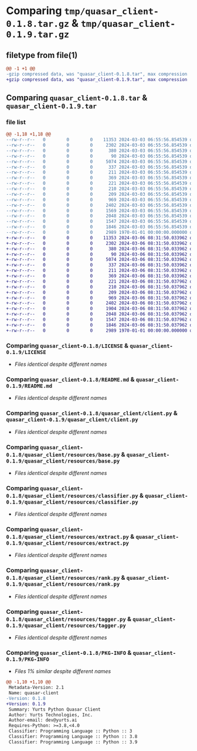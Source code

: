 # Comparing `tmp/quasar_client-0.1.8.tar.gz` & `tmp/quasar_client-0.1.9.tar.gz`

## filetype from file(1)

```diff
@@ -1 +1 @@
-gzip compressed data, was "quasar_client-0.1.8.tar", max compression
+gzip compressed data, was "quasar_client-0.1.9.tar", max compression
```

## Comparing `quasar_client-0.1.8.tar` & `quasar_client-0.1.9.tar`

### file list

```diff
@@ -1,18 +1,18 @@
--rw-r--r--   0        0        0    11353 2024-03-03 06:55:56.854539 quasar_client-0.1.8/LICENSE
--rw-r--r--   0        0        0     2302 2024-03-03 06:55:56.854539 quasar_client-0.1.8/README.md
--rw-r--r--   0        0        0      380 2024-03-03 06:55:56.854539 quasar_client-0.1.8/pyproject.toml
--rw-r--r--   0        0        0       90 2024-03-03 06:55:56.854539 quasar_client-0.1.8/quasar_client/__init__.py
--rw-r--r--   0        0        0     5074 2024-03-03 06:55:56.854539 quasar_client-0.1.8/quasar_client/client.py
--rw-r--r--   0        0        0      337 2024-03-03 06:55:56.854539 quasar_client-0.1.8/quasar_client/dataclasses/classify.py
--rw-r--r--   0        0        0      211 2024-03-03 06:55:56.854539 quasar_client-0.1.8/quasar_client/dataclasses/embed.py
--rw-r--r--   0        0        0      369 2024-03-03 06:55:56.854539 quasar_client-0.1.8/quasar_client/dataclasses/extract.py
--rw-r--r--   0        0        0      221 2024-03-03 06:55:56.854539 quasar_client-0.1.8/quasar_client/dataclasses/models.py
--rw-r--r--   0        0        0      210 2024-03-03 06:55:56.854539 quasar_client-0.1.8/quasar_client/dataclasses/rank.py
--rw-r--r--   0        0        0      209 2024-03-03 06:55:56.854539 quasar_client-0.1.8/quasar_client/dataclasses/tag.py
--rw-r--r--   0        0        0      969 2024-03-03 06:55:56.854539 quasar_client-0.1.8/quasar_client/resources/base.py
--rw-r--r--   0        0        0     2402 2024-03-03 06:55:56.854539 quasar_client-0.1.8/quasar_client/resources/classifier.py
--rw-r--r--   0        0        0     1569 2024-03-03 06:55:56.854539 quasar_client-0.1.8/quasar_client/resources/embed.py
--rw-r--r--   0        0        0     2048 2024-03-03 06:55:56.854539 quasar_client-0.1.8/quasar_client/resources/extract.py
--rw-r--r--   0        0        0     1547 2024-03-03 06:55:56.854539 quasar_client-0.1.8/quasar_client/resources/rank.py
--rw-r--r--   0        0        0     1846 2024-03-03 06:55:56.854539 quasar_client-0.1.8/quasar_client/resources/tagger.py
--rw-r--r--   0        0        0     2989 1970-01-01 00:00:00.000000 quasar_client-0.1.8/PKG-INFO
+-rw-r--r--   0        0        0    11353 2024-03-06 08:31:50.033962 quasar_client-0.1.9/LICENSE
+-rw-r--r--   0        0        0     2302 2024-03-06 08:31:50.033962 quasar_client-0.1.9/README.md
+-rw-r--r--   0        0        0      380 2024-03-06 08:31:50.033962 quasar_client-0.1.9/pyproject.toml
+-rw-r--r--   0        0        0       90 2024-03-06 08:31:50.033962 quasar_client-0.1.9/quasar_client/__init__.py
+-rw-r--r--   0        0        0     5074 2024-03-06 08:31:50.033962 quasar_client-0.1.9/quasar_client/client.py
+-rw-r--r--   0        0        0      337 2024-03-06 08:31:50.033962 quasar_client-0.1.9/quasar_client/dataclasses/classify.py
+-rw-r--r--   0        0        0      211 2024-03-06 08:31:50.033962 quasar_client-0.1.9/quasar_client/dataclasses/embed.py
+-rw-r--r--   0        0        0      369 2024-03-06 08:31:50.033962 quasar_client-0.1.9/quasar_client/dataclasses/extract.py
+-rw-r--r--   0        0        0      221 2024-03-06 08:31:50.037962 quasar_client-0.1.9/quasar_client/dataclasses/models.py
+-rw-r--r--   0        0        0      210 2024-03-06 08:31:50.037962 quasar_client-0.1.9/quasar_client/dataclasses/rank.py
+-rw-r--r--   0        0        0      209 2024-03-06 08:31:50.037962 quasar_client-0.1.9/quasar_client/dataclasses/tag.py
+-rw-r--r--   0        0        0      969 2024-03-06 08:31:50.037962 quasar_client-0.1.9/quasar_client/resources/base.py
+-rw-r--r--   0        0        0     2402 2024-03-06 08:31:50.037962 quasar_client-0.1.9/quasar_client/resources/classifier.py
+-rw-r--r--   0        0        0     1904 2024-03-06 08:31:50.037962 quasar_client-0.1.9/quasar_client/resources/embed.py
+-rw-r--r--   0        0        0     2048 2024-03-06 08:31:50.037962 quasar_client-0.1.9/quasar_client/resources/extract.py
+-rw-r--r--   0        0        0     1547 2024-03-06 08:31:50.037962 quasar_client-0.1.9/quasar_client/resources/rank.py
+-rw-r--r--   0        0        0     1846 2024-03-06 08:31:50.037962 quasar_client-0.1.9/quasar_client/resources/tagger.py
+-rw-r--r--   0        0        0     2989 1970-01-01 00:00:00.000000 quasar_client-0.1.9/PKG-INFO
```

### Comparing `quasar_client-0.1.8/LICENSE` & `quasar_client-0.1.9/LICENSE`

 * *Files identical despite different names*

### Comparing `quasar_client-0.1.8/README.md` & `quasar_client-0.1.9/README.md`

 * *Files identical despite different names*

### Comparing `quasar_client-0.1.8/quasar_client/client.py` & `quasar_client-0.1.9/quasar_client/client.py`

 * *Files identical despite different names*

### Comparing `quasar_client-0.1.8/quasar_client/resources/base.py` & `quasar_client-0.1.9/quasar_client/resources/base.py`

 * *Files identical despite different names*

### Comparing `quasar_client-0.1.8/quasar_client/resources/classifier.py` & `quasar_client-0.1.9/quasar_client/resources/classifier.py`

 * *Files identical despite different names*

### Comparing `quasar_client-0.1.8/quasar_client/resources/extract.py` & `quasar_client-0.1.9/quasar_client/resources/extract.py`

 * *Files identical despite different names*

### Comparing `quasar_client-0.1.8/quasar_client/resources/rank.py` & `quasar_client-0.1.9/quasar_client/resources/rank.py`

 * *Files identical despite different names*

### Comparing `quasar_client-0.1.8/quasar_client/resources/tagger.py` & `quasar_client-0.1.9/quasar_client/resources/tagger.py`

 * *Files identical despite different names*

### Comparing `quasar_client-0.1.8/PKG-INFO` & `quasar_client-0.1.9/PKG-INFO`

 * *Files 1% similar despite different names*

```diff
@@ -1,10 +1,10 @@
 Metadata-Version: 2.1
 Name: quasar-client
-Version: 0.1.8
+Version: 0.1.9
 Summary: Yurts Python Quasar Client
 Author: Yurts Technologies, Inc.
 Author-email: dev@yurts.ai
 Requires-Python: >=3.8,<4.0
 Classifier: Programming Language :: Python :: 3
 Classifier: Programming Language :: Python :: 3.8
 Classifier: Programming Language :: Python :: 3.9
```

